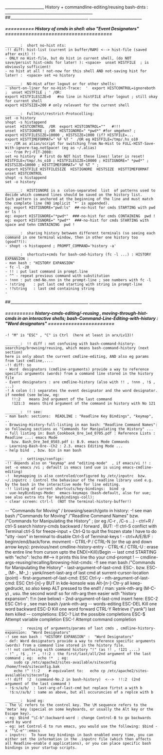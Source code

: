 ____________________ History + commandline-editing/reusing bash-dnts : _____________________________________________
##________________________________________  ___________________________


#####  ==========  History of cmds in shell:  also "Event Designators" =====================================

	_______:  short no-hist nts:
	-!! diff: hist-list (current in buffer/RAM) <--> hist-file (saved after exit) !!
	- ONLY no Hist-file, but do hist in current shell, (do NOT save/persist hist-cmds for later! ): <space>  unset HISTFILE  ; is obviously sufficient!
	- no hist at all ! not-now for this shell AND not-saving hist for later! :  <space> set +o history

	_______:  NO-Hist after logout or for other shells:
	- short-on-liner for no-Hist-Trace:  '  export HISTCONTROL=ignoreboth ;  unset HISTFILE ; ' /OR:
	export HISTFILESIZE=0	#no line in histFILE after logout ; still okay for current shell
	export HISTSIZE=200	# only relevant for the current shell

	_______:  FullHist/restrict-Protocolling:
	set -o history
	shopt -s histappend
	unset  HISTCONTROL  /OR  export HISTCONTROL=""   #!!!
	unset  HISTIGNORE ; /OR  HISTIGNORE=" *pwd*" #for umgehen? ;
	export HISTFILESIZE=10000 , HISTSIZE=1000 (if? HISTFILE=...
	export HISTTIMEFORMAT=" %F %T "  /OR eg HISTFILE=/tmp/.hs_o10
	--- /OR as alias/script for switching from No-Hist to FULL-HIST-Save-With-ignore-tag.notSpace! (eg as ~/.alias)
	--- from Prj-FIT-2008:
	set +o history  # first do NOT hist these lines! later is reset!
	HISTFILE=/tmp/.hs_o10 ; HISTFILESIZE=10000 ; HISTIGNORE=" *pwd*" ; HISTSIZE=10000 ; HISTTIMEFORMAT=" %F %T " ;
	export HISTFILE HISTFILESIZE  HISTIGNORE  HISTSIZE  HISTTIMEFORMAT
	unset HISTCONTROL
	shopt -s histappend
	set -o history

	_______:  HISTIGNORE is a  colon-separated  list  of patterns used to decide which command lines should be saved on the history list.
	Each pattern is anchored at the beginning of the line and must match the complete line (NO implicit `*' is appended).
	eg: export HISTIGNORE="pwd:ls"  ##-no-hist for cmds STARTING with pwd or ls !
	eg: export HISTIGNORE="*pwd*"  ###-no-hist for cmds CONTAINING  pwd !
	eg: export HISTIGNORE=" *pwd*"  ###-no-hist for cmds STARTING with space and tehn CONTAINING  pwd !

	_______:  sharing history betwwen different terminals (so seeing each command in one terminal window, then in other one history too (good??)):
	- shopt -s histappend ; PROMPT_COMMAND='history -a'

	_______:  shortcuts+cmds for bash-cmd-history (fc -l ...) : HISTORY EXPANSION :
	- man bash : "HISTORY EXPANSION"
	- fc -l -20
	- !! : put last command in prompt.line
	- ^^ - repeat previous command with substitution
	- !nnn : put cmd-No.nnn in the prompt-line ; see numbers with fc -l
	- !string    : put last cmd starting with string in prompt-line
	- !?string   : last cmd containing string
	- 
##________________________________________  ___________________________


#####  ==========  history-cmds-editing/-reusing , moving-through-hist-cmds in an interactive shells;  bash-Command-Line-Editing-with-history : "Word  designators" =======================
	-! "M" is "ESC" , "C" is Ctrl  (here at least in arx/Lv13)!

	_______:  !! diff : not confusing with bash-command-history-searching/browsing/reusing, which means bash-command-history (next section)
	here is only about the current cmdline-editing, AND also eg params from last cmdline,....
	-!! diff: so
	- Word  designators (cmdline-arguments) provide a way to reference specific arguments (words) from a command line stored in the history file
	- Event designators : are cmdline-history (also with !! , !nnn , !$ , ...)
	-! A colon (:) separates the event designator and the word designator. if needed (see below, eg:
	   !!:2    means 2nd argument of the last command
	   !121:3  means third argument of the command in history with No 121

	_______:  !! see:
	- man bash: sections:  READLINE : "Readline Key Bindings", "keymap", ..
	- Browsing-History-full-listing in man bash: "Readline Command Names": so following sections as "Commands for Manipulating the History" ...
	- full listing in: Bash_Cookbook_Ore_1ed_0705.pdf : Reference Lists : Readline ...: emacs Mode
	   bzw. Bash_Ore_3ed_0503.pdf i: B.9. emacs Mode Commands
	- Learning-Bash-Ore--Ch2 : 2.3. emacs Editing Mode ...
	- help bind  , bzw. bin in man bash

	_______:  settings/configs:
	-!! depends also on "keymap" and "editing-mode"  , if emacs/vi !! : set -o emacs /vi ; default is emacs (and uue is using emacs-cmdline-editing)
	-!  keymapping is also controled/configured by /etc/inputrc  bzw. ~/.inputrc : Control the behaviour of the readline library used e.g. by the bash in the interactive mode for line editing.
	-!! listing of current shortcuts/key-bindings:  bind -p
	- uue-keyBindings-Mode:  emacs-keymaps (bash-default, also for uue; see also extra nts for keybindings-coll):
	- clear screen: ctrl-l  (NOT the terminal-history-buffer!)
-- "Commands for Moving" / browsing/search/goto in  history:
	-! see man bash  /"Commands for Moving" /"Readline Command Names"  bzw. /"Commands for Manipulating the History" ; (or eg /C-r , /C-s ...)
	- ctrl+R / ctrl-S search history-cmds  backward / forward , BUT:
		-!!  ctrl-S conflict with Terminal ctrl-S for freeze-input + Ctrl-Q to quit the frozen state ! have to do "stty -ixon" in terminal to disable Ctrl-S of Terminal-keys !
	- ctrl+A/E/B/F : beginn/end/back/forw. movment
	- CTRL-P / CTRL-N (or the up and down arrow keys): previous/next cmdline-history-entry
	- CTRL-K / CTRL-U : erase the entire line from curson upto the END(=Kill)/Begin
	--
	last cmd STARTING with "echo":  !echo  ##--> it prints this line tho your cmd-prompt !
-- cmdline-args-reusing/recalling/browsing-hist-cmds:
	-!! see man bash /"Commands for Manipulating the History" 
	- last-argument-of-last-cmd:   ESC-. bzw.  ESC-_  (M-., M-_) : yank/insert-last-arg of last cmd at surrent-cursor-location (point)
	- first-argument-of-last-cmd:  ESC Ctrl-y
	- nth-argument-of-last-cmd:    ESC Ctrl-[n]-y BUT in kde-konsole was Alt-[n-]-Ctr-y all keep-gedruckt, so also keep ALT pressed to the end!!  / man: yank-nth-arg (M-C-y) , usu. the second word!
	  so for nth-arg then easier with "history expansion":  !!:n   (see below)
	- 2nd-argument-of-last-cmd insert here: ESC-2 ESC Ctrl-y , see man bash /yank-nth-arg
-- words-editing
	ESC-DEL  Kill one word backward 
	ESC-D    Kill one word forward 
	CTRL-Y   Retrieve ("yank") last item killed 
-- completions:
	ESC-?  List the possible completions 
	ESC-$  Attempt variable completion 
	ESC-!  Attempt command completion 

	_______:  reusing of arguments/params of last cmds , cmdline-history-expansion:  "Word Designators"
	-! see man bash : "HISTORY EXPANSION" :  "Word Designators"
	- def: Word designators provide a way to reference specific arguments (words) from a command line stored in the history file.
	-!! not confusing with command history "!" (as !! , !121 ,...)
	- !^ , !$ , !* , !!:2 : the first/last/all/2nd argument of the last command ; eg:  echo !*  ; eg:
		sudo cp /etc/apache2/sites-available/siteconfig   /home/fred/siteconfig.bak
		echo !^ !!:2    #-equivalent to:   echo cp /etc/apache2/sites-available/siteconfig
	-!! diff  !2  (command-No.2 in bash-history)  <-->  !!:2  (2nd argument of the last command )
	- !$:s/a/b/  : last-arg-of-last-cmd but replace firtst a with b
	  !$:s//a/b/ : same as above, but all occuruncies of a replce with b

	_______:  bind eg:
	- The \C refers to the control key. The \M sequence refers to the 'meta' key (special on some keyboards, or usually the Alt key or the Escape key).
	- eg: $bind "\C-b":backward-word : change Control-B to go backwards word by word
	- eg: set Control-E to run emacs, you would use the following: $bind -x '"\C-e"':emacs
	- inputrc:  To have key bindings in bash enabled every time, you can either set the information in the .inputrc file (which then affects all Readline-enable d applications), or you can place specific bash bindings in your startup scripts.
